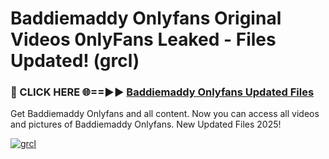 # Baddiemaddy Onlyfans Original Videos 0nlyFans Leaked - Files Updated! (grcl)

<h3>🔴 CLICK HERE 🌐==►► <a href="https://tinyurl.com/2m67pmp6" rel="nofollow">Baddiemaddy Onlyfans Updated Files</a></h3>

Get Baddiemaddy Onlyfans and all content. Now you can access all videos and pictures of Baddiemaddy Onlyfans. New Updated Files 2025!

[![grcl](https://i.imgur.com/H4QAA4z.gif)](https://tinyurl.com/2m67pmp6)